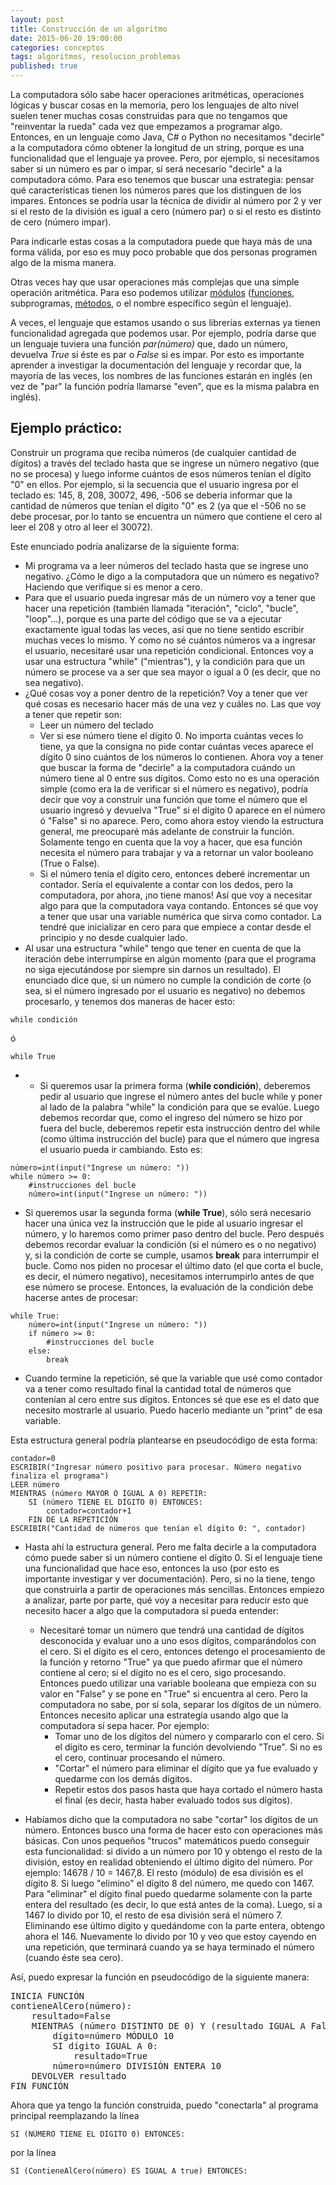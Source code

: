 ```yaml
---
layout: post
title: Construcción de un algoritmo
date: 2015-06-20 19:00:00
categories: conceptos
tags: algoritmos, resolucion_problemas
published: true
---
```



La computadora sólo sabe hacer operaciones aritméticas, operaciones lógicas y buscar cosas en la memoria, pero los lenguajes de alto nivel suelen tener muchas cosas construidas para que no tengamos que "reinventar la rueda" cada vez que empezamos a programar algo. Entonces, en un lenguaje como Java, C# o Python no necesitamos "decirle" a la computadora cómo obtener la longitud de un string, porque es una funcionalidad que el lenguaje ya provee. Pero, por ejemplo, si necesitamos saber si un número es par o impar, sí será necesario "decirle" a la computadora cómo. Para eso tenemos que buscar una estrategia: pensar qué características tienen los números pares que los distinguen de los impares. Entonces se podría usar la técnica de dividir al número por 2 y ver si el resto de la división es igual a cero (número par) o si el resto es distinto de cero (número impar).

Para indicarle estas cosas a la computadora puede que haya más de una forma válida, por eso es muy poco probable que dos personas programen algo de la misma manera.

Otras veces hay que usar operaciones más complejas que una simple operación aritmética. Para eso podemos utilizar [módulos](/conceptos/2015/06/20/abstraccion-y-modularizacion.html) ([funciones](/conceptos/2015/06/23/funciones.html), subprogramas, [métodos](/poo/2016/01/07/programacion-orientada-a-objetos.html), o el nombre específico según el lenguaje).

A veces, el lenguaje que estamos usando o sus librerías externas ya tienen funcionalidad agregada que podemos usar. Por ejemplo, podría darse que un lenguaje tuviera una función _par(número)_ que, dado un número, devuelva _True_ si éste es par o _False_ si es impar. Por esto es importante aprender a investigar la documentación del lenguaje y recordar que, la mayoría de las veces, los nombres de las funciones estarán en inglés (en vez de "par" la función podría llamarse "even", que es la misma palabra en inglés).


## Ejemplo práctico:

Construir un programa que reciba números (de cualquier cantidad de dígitos) a través del teclado hasta que se ingrese un número negativo (que no se procesa) y luego informe cuántos de esos números tenían el dígito "0" en ellos. Por ejemplo, si la secuencia que el usuario ingresa por el teclado es: 145, 8, 208, 30072, 496, -506 se debería informar que la cantidad de números que tenían el dígito "0" es 2 (ya que el -506 no se debe procesar, por lo tanto se encuentra un número que contiene el cero al leer el 208 y otro al leer el 30072).

Este enunciado podría analizarse de la siguiente forma:

  * Mi programa va a leer números del teclado hasta que se ingrese uno negativo. ¿Cómo le digo a la computadora que un número es negativo? Haciendo que verifique si es menor a cero.
  * Para que el usuario pueda ingresar más de un número voy a tener que hacer una repetición (también llamada "iteración", "ciclo", "bucle", "loop"&#8230;), porque es una parte del código que se va a ejecutar exactamente igual todas las veces, así que no tiene sentido escribir muchas veces lo mismo. Y como no sé cuántos números va a ingresar el usuario, necesitaré usar una repetición condicional. Entonces voy a usar una estructura "while" ("mientras"), y la condición para que un número se procese va a ser que sea mayor o igual a 0 (es decir, que no sea negativo).
  * ¿Qué cosas voy a poner dentro de la repetición? Voy a tener que ver qué cosas es necesario hacer más de una vez y cuáles no. Las que voy a tener que repetir son: 
      * Leer un número del teclado
      * Ver si ese número tiene el dígito 0. No importa cuántas veces lo tiene, ya que la consigna no pide contar cuántas veces aparece el dígito 0 sino cuántos de los números lo contienen. Ahora voy a tener que buscar la forma de "decirle" a la computadora cuándo un número tiene al 0 entre sus dígitos. Como esto no es una operación simple (como era la de verificar si el número es negativo), podría decir que voy a construir una función que tome el número que el usuario ingresó y devuelva "True" si el dígito 0 aparece en el número ó "False" si no aparece. Pero, como ahora estoy viendo la estructura general, me preocuparé más adelante de construir la función. Solamente tengo en cuenta que la voy a hacer, que esa función necesita el número para trabajar y va a retornar un valor booleano (True o False).
      * Si el número tenía el dígito cero, entonces deberé incrementar un contador. Sería el equivalente a contar con los dedos, pero la computadora, por ahora, ¡no tiene manos! Así que voy a necesitar algo para que la computadora vaya contando. Entonces sé que voy a tener que usar una variable numérica que sirva como contador. La tendré que inicializar en cero para que empiece a contar desde el principio y no desde cualquier lado.
  * Al usar una estructura "while" tengo que tener en cuenta de que la iteración debe interrumpirse en algún momento (para que el programa no siga ejecutándose por siempre sin darnos un resultado). El enunciado dice que, si un número no cumple la condición de corte (o sea, si el número ingresado por el usuario es negativo) no debemos procesarlo, y tenemos dos maneras de hacer esto:

<pre><code>while condición</code></pre>

ó

<pre><code>while True</code></pre>

  *   * Si queremos usar la primera forma (**while condición**), deberemos pedir al usuario que ingrese el número antes del bucle while y poner al lado de la palabra "while" la condición para que se evalúe. Luego debemos recordar que, como el ingreso del número se hizo por fuera del bucle, deberemos repetir esta instrucción dentro del while (como última instrucción del bucle) para que el número que ingresa el usuario pueda ir cambiando. Esto es:

<pre><code>número=int(input("Ingrese un número: "))
while número >= 0:
    #instrucciones del bucle
    número=int(input("Ingrese un número: "))</code></pre>

  * Si queremos usar la segunda forma (**while True**), sólo será necesario hacer una única vez la instrucción que le pide al usuario ingresar el número, y lo haremos como primer paso dentro del bucle. Pero después debemos recordar evaluar la condición (si el número es o no negativo) y, si la condición de corte se cumple, usamos **break** para interrumpir el bucle. Como nos piden no procesar el último dato (el que corta el bucle, es decir, el número negativo), necesitamos interrumpirlo antes de que ese número se procese. Entonces, la evaluación de la condición debe hacerse antes de procesar:

<pre><code>while True:
    número=int(input("Ingrese un número: "))
    if número &gt;= 0:
        #instrucciones del bucle
    else:
        break</code></pre>

  * Cuando termine la repetición, sé que la variable que usé como contador va a tener como resultado final la cantidad total de números que contenían al cero entre sus dígitos. Entonces sé que ese es el dato que necesito mostrarle al usuario. Puedo hacerlo mediante un "print" de esa variable.


Esta estructura general podría plantearse en pseudocódigo de esta forma:

<pre><code>contador=0
ESCRIBIR("Ingresar número positivo para procesar. Número negativo finaliza el programa")
LEER número
MIENTRAS (número MAYOR O IGUAL A 0) REPETIR:
    SI (número TIENE EL DÍGITO 0) ENTONCES:
        contador=contador+1
    FIN DE LA REPETICIÓN
ESCRIBIR("Cantidad de números que tenían el dígito 0: ", contador)</code></pre>

  * Hasta ahí la estructura general. Pero me falta decirle a la computadora cómo puede saber si un número contiene el dígito 0. Si el lenguaje tiene una funcionalidad que hace eso, entonces la uso (por esto es importante investigar y ver documentación). Pero, si no la tiene, tengo que construirla a partir de operaciones más sencillas. Entonces empiezo a analizar, parte por parte, qué voy a necesitar para reducir esto que necesito hacer a algo que la computadora sí pueda entender: 
      * Necesitaré tomar un número que tendrá una cantidad de dígitos desconocida y evaluar uno a uno esos dígitos, comparándolos con el cero. Si el dígito es el cero, entonces detengo el procesamiento de la función y retorno "True" ya que puedo afirmar que el número contiene al cero; si el dígito no es el cero, sigo procesando. Entonces puedo utilizar una variable booleana que empieza con su valor en "False" y se pone en "True" si encuentra al cero. Pero la computadora no sabe, por sí sola, separar los dígitos de un número. Entonces necesito aplicar una estrategia usando algo que la computadora sí sepa hacer. Por ejemplo: 
          * Tomar uno de los dígitos del número y compararlo con el cero. Si el dígito es cero, terminar la función devolviendo "True". Si no es el cero, continuar procesando el número.
          * "Cortar" el número para eliminar el dígito que ya fue evaluado y quedarme con los demás dígitos.
          * Repetir estos dos pasos hasta que haya cortado el número hasta el final (es decir, hasta haber evaluado todos sus dígitos).

  * Habíamos dicho que la computadora no sabe "cortar" los dígitos de un número. Entonces busco una forma de hacer esto con operaciones más básicas. Con unos pequeños "trucos" matemáticos puedo conseguir esta funcionalidad: si divido a un número por 10 y obtengo el resto de la división, estoy en realidad obteniendo el último dígito del número. Por ejemplo: 14678 / 10 = 1467,8. El resto (módulo) de esa división es el dígito 8. Si luego "elimino" el dígito 8 del número, me quedo con 1467. Para "eliminar" el dígito final puedo quedarme solamente con la parte entera del resultado (es decir, lo que está antes de la coma). Luego, si a 1467 lo divido por 10, el resto de esa división será el número 7. Eliminando ese último dígito y quedándome con la parte entera, obtengo ahora el 146. Nuevamente lo divido por 10 y veo que estoy cayendo en una repetición, que terminará cuando ya se haya terminado el número (cuando éste sea cero).

Así, puedo expresar la función en pseudocódigo de la siguiente manera:

<pre>INICIA FUNCIÓN
contieneAlCero(número):
    resultado=False
    MIENTRAS (número DISTINTO DE 0) Y (resultado IGUAL A False):
        dígito=número MÓDULO 10
        SI dígito IGUAL A 0:
            resultado=True
        número=número DIVISIÓN ENTERA 10
    DEVOLVER resultado
FIN FUNCIÓN</code></pre>

Ahora que ya tengo la función construida, puedo "conectarla" al programa principal reemplazando la línea

<pre><code>SI (NÚMERO TIENE EL DÍGITO 0) ENTONCES:</code></pre>

por la línea

<pre><code>SI (ContieneAlCero(número) ES IGUAL A true) ENTONCES:</code></pre>
